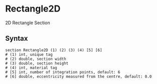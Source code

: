 # Rectangle2D

2D Rectangle Section

## Syntax

```
section Rectangle2D (1) (2) (3) (4) [5] [6]
# (1) int, unique tag
# (2) double, section width
# (3) double, section height
# (4) int, material tag
# [5] int, number of integration points, default: 6
# [6] double, eccentricity measured from the centre, default: 0.0
```
